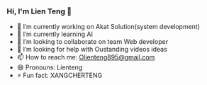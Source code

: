 ### Hi, I'm Lien Teng 👋

- 🔭 I’m currently working on Akat Solution(system development)
- 🌱 I’m currently learning AI
- 👯 I’m looking to collaborate on team Web developer
- 🤔 I’m looking for help with Oustanding videos ideas
- 📫 How to reach me: Olienteng895@gmail.com
- 😄 Pronouns: Lienteng
- ⚡ Fun fact: XANGCHERTENG
